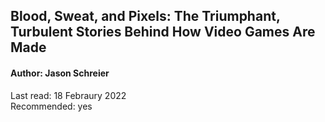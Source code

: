 ## Blood, Sweat, and Pixels: The Triumphant, Turbulent Stories Behind How Video Games Are Made

#### Author: Jason Schreier

Last read: 18 Febraury 2022  
Recommended: yes  
